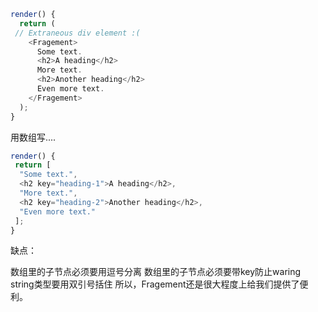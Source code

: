 ```js
render() {
  return (
 // Extraneous div element :(
    <Fragement>
      Some text.
      <h2>A heading</h2>
      More text.
      <h2>Another heading</h2>
      Even more text.
    </Fragement>
  );
}
```
用数组写....

```js
render() {
 return [
  "Some text.",
  <h2 key="heading-1">A heading</h2>,
  "More text.",
  <h2 key="heading-2">Another heading</h2>,
  "Even more text."
 ];
}
```

缺点：

数组里的子节点必须要用逗号分离
数组里的子节点必须要带key防止waring
string类型要用双引号括住
所以，Fragement还是很大程度上给我们提供了便利。
